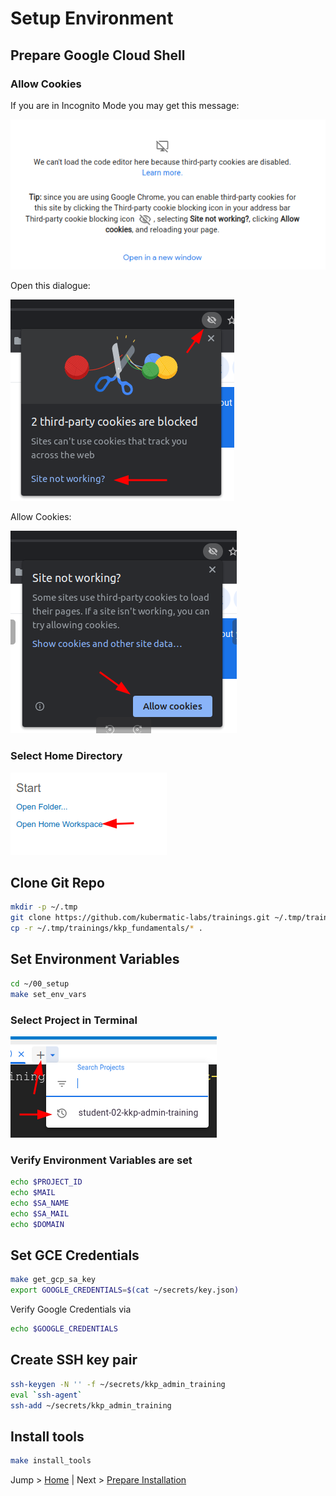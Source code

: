 # Setup Environment

## Prepare Google Cloud Shell

### Allow Cookies

If you are in Incognito Mode you may get this message:

![](../pics/cookies_01.png)

Open this dialogue:

![](../pics/cookies_02.png)

Allow Cookies:

![](../pics/cookies_03.png)

### Select Home Directory

![](../pics/open_home_workspace.png)

## Clone Git Repo

```bash
mkdir -p ~/.tmp
git clone https://github.com/kubermatic-labs/trainings.git ~/.tmp/trainings
cp -r ~/.tmp/trainings/kkp_fundamentals/* .
```

## Set Environment Variables

```bash
cd ~/00_setup
make set_env_vars
```

### Select Project in Terminal

![](../pics/choose_project.png)

### Verify Environment Variables are set
```bash
echo $PROJECT_ID
echo $MAIL
echo $SA_NAME
echo $SA_MAIL
echo $DOMAIN
```

## Set GCE Credentials

```bash
make get_gcp_sa_key
export GOOGLE_CREDENTIALS=$(cat ~/secrets/key.json)
```

Verify Google Credentials via
```bash
echo $GOOGLE_CREDENTIALS
```

## Create SSH key pair

```bash
ssh-keygen -N '' -f ~/secrets/kkp_admin_training
eval `ssh-agent`
ssh-add ~/secrets/kkp_admin_training
```

## Install tools

```bash
make install_tools
```

Jump > [Home](../README.md) | Next > [Prepare Installation](../01_prepare/README.md)

<!-- TODO check if kubernetes in .bashrc file works -->


